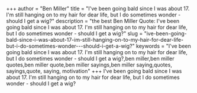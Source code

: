 +++
author = "Ben Miller"
title = "I've been going bald since I was about 17. I'm still hanging on to my hair for dear life, but I do sometimes wonder - should I get a wig?"
description = "the best Ben Miller Quote: I've been going bald since I was about 17. I'm still hanging on to my hair for dear life, but I do sometimes wonder - should I get a wig?"
slug = "ive-been-going-bald-since-i-was-about-17-im-still-hanging-on-to-my-hair-for-dear-life-but-i-do-sometimes-wonder---should-i-get-a-wig?"
keywords = "I've been going bald since I was about 17. I'm still hanging on to my hair for dear life, but I do sometimes wonder - should I get a wig?,ben miller,ben miller quotes,ben miller quote,ben miller sayings,ben miller saying,quotes, sayings,quote, saying, motivation"
+++
I've been going bald since I was about 17. I'm still hanging on to my hair for dear life, but I do sometimes wonder - should I get a wig?

